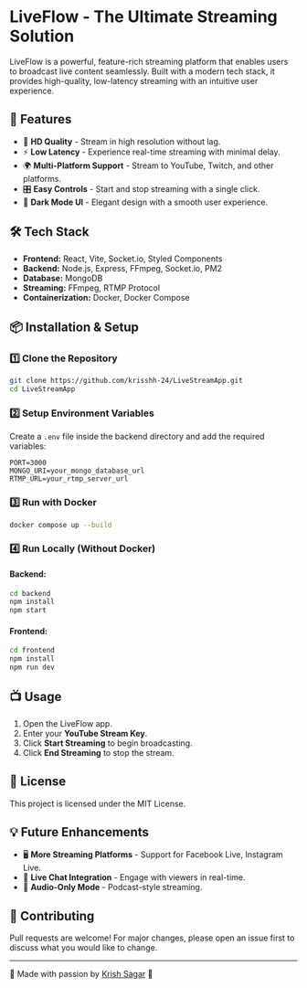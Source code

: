 # LiveFlow - The Ultimate Streaming Solution

LiveFlow is a powerful, feature-rich streaming platform that enables users to broadcast live content seamlessly. Built with a modern tech stack, it provides high-quality, low-latency streaming with an intuitive user experience.

## 🚀 Features
- 🎥 **HD Quality** - Stream in high resolution without lag.
- ⚡ **Low Latency** - Experience real-time streaming with minimal delay.
- 🌍 **Multi-Platform Support** - Stream to YouTube, Twitch, and other platforms.
- 🎛️ **Easy Controls** - Start and stop streaming with a single click.
- 🎨 **Dark Mode UI** - Elegant design with a smooth user experience.

## 🛠️ Tech Stack
- **Frontend:** React, Vite, Socket.io, Styled Components
- **Backend:** Node.js, Express, FFmpeg, Socket.io, PM2
- **Database:** MongoDB
- **Streaming:** FFmpeg, RTMP Protocol
- **Containerization:** Docker, Docker Compose

## 📦 Installation & Setup

### 1️⃣ Clone the Repository
```sh
git clone https://github.com/krisshh-24/LiveStreamApp.git
cd LiveStreamApp
```

### 2️⃣ Setup Environment Variables
Create a `.env` file inside the backend directory and add the required variables:
```env
PORT=3000
MONGO_URI=your_mongo_database_url
RTMP_URL=your_rtmp_server_url
```

### 3️⃣ Run with Docker
```sh
docker compose up --build
```

### 4️⃣ Run Locally (Without Docker)
#### Backend:
```sh
cd backend
npm install
npm start
```
#### Frontend:
```sh
cd frontend
npm install
npm run dev
```

## 📺 Usage
1. Open the LiveFlow app.
2. Enter your **YouTube Stream Key**.
3. Click **Start Streaming** to begin broadcasting.
4. Click **End Streaming** to stop the stream.

## 📜 License
This project is licensed under the MIT License.

## 💡 Future Enhancements
- 🖥️ **More Streaming Platforms** - Support for Facebook Live, Instagram Live.
- 🔴 **Live Chat Integration** - Engage with viewers in real-time.
- 🎵 **Audio-Only Mode** - Podcast-style streaming.

## 💬 Contributing
Pull requests are welcome! For major changes, please open an issue first to discuss what you would like to change.

---
💙 Made with passion by [Krish Sagar](https://github.com/krisshh-24) 🚀

